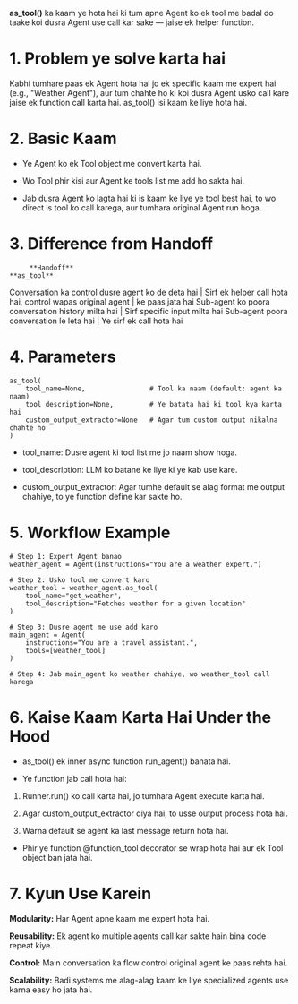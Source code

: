 **as_tool()** ka kaam ye hota hai ki tum apne Agent ko ek tool me badal do taake koi dusra Agent use call kar sake — jaise ek helper function.


# **1. Problem ye solve karta hai**

Kabhi tumhare paas ek Agent hota hai jo ek specific kaam me expert hai (e.g., "Weather Agent"),
aur tum chahte ho ki koi dusra Agent usko call kare jaise ek function call karta hai.
as_tool() isi kaam ke liye hota hai.

# **2. Basic Kaam**

- Ye Agent ko ek Tool object me convert karta hai.

- Wo Tool phir kisi aur Agent ke tools list me add ho sakta hai.

- Jab dusra Agent ko lagta hai ki is kaam ke liye ye tool best hai, to wo direct is tool ko call karega,
aur tumhara original Agent run hoga.

# **3. Difference from Handoff**

         **Handoff**                                                            	**as_tool**
Conversation ka control dusre agent ko de deta hai   | 	Sirf ek helper call hota hai, control wapas original agent 
                                                     |       ke paas jata hai
Sub-agent ko poora conversation history milta hai    |	Sirf specific input milta hai
Sub-agent poora conversation le leta hai	         |   Ye sirf ek call hota hai

# **4. Parameters**
```
as_tool(
    tool_name=None,                # Tool ka naam (default: agent ka naam)
    tool_description=None,         # Ye batata hai ki tool kya karta hai
    custom_output_extractor=None   # Agar tum custom output nikalna chahte ho
)
```

- tool_name: Dusre agent ki tool list me jo naam show hoga.

- tool_description: LLM ko batane ke liye ki ye kab use kare.

- custom_output_extractor: Agar tumhe default se alag format me output chahiye, to ye function define kar sakte ho.

# **5. Workflow Example**

```
# Step 1: Expert Agent banao
weather_agent = Agent(instructions="You are a weather expert.")

# Step 2: Usko tool me convert karo
weather_tool = weather_agent.as_tool(
    tool_name="get_weather",
    tool_description="Fetches weather for a given location"
)

# Step 3: Dusre agent me use add karo
main_agent = Agent(
    instructions="You are a travel assistant.",
    tools=[weather_tool]
)

# Step 4: Jab main_agent ko weather chahiye, wo weather_tool call karega
```

# **6. Kaise Kaam Karta Hai Under the Hood**

- as_tool() ek inner async function run_agent() banata hai.

- Ye function jab call hota hai:

1) Runner.run() ko call karta hai, jo tumhara Agent execute karta hai.

2) Agar custom_output_extractor diya hai, to usse output process hota hai.

3) Warna default se agent ka last message return hota hai.

- Phir ye function @function_tool decorator se wrap hota hai aur ek Tool object ban jata hai.

# **7. Kyun Use Karein**

**Modularity:** Har Agent apne kaam me expert hota hai.

**Reusability:** Ek agent ko multiple agents call kar sakte hain bina code repeat kiye.

**Control:** Main conversation ka flow control original agent ke paas rehta hai.

**Scalability:** Badi systems me alag-alag kaam ke liye specialized agents use karna easy ho jata hai.